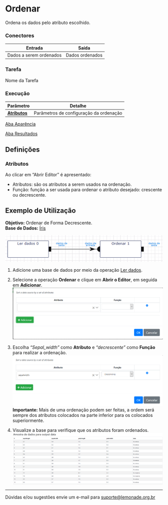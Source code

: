 # Ordenar

Ordena os dados pelo atributo escolhido.

### Conectores
| Entrada | Saída |
| --- | --- |
| Dados a serem ordenados | Dados ordenados |

### Tarefa
Nome da Tarefa

### Execução
| Parâmetro | Detalhe |
| --- | --- |
| **[Atributos]** | Parâmetros de configuração da ordenação |

[Aba Aparência][1]

[Aba Resultados][2]


## Definições
### Atributos
Ao clicar em “Abrir Editor” é apresentado:
- Atributos: são os atributos a serem usados na ordenação.
- Função: função a ser usada para ordenar o atributo desejado: crescente ou decrescente.

## Exemplo de Utilização
**Objetivo:** Ordenar de Forma Decrescente.\
**Base de Dados:** [Íris][3]

![Ler dados](/docs/img/spark/manipulacao_de_dados/coluna_ordenar/image4.png)

1. Adicione uma base de dados por meio da operação [Ler dados][4].

2.  Selecione a operação **Ordenar** e clique em **Abrir o Editor**, em seguida em **Adicionar**.\
	![Tabela - Ler dados](/docs/img/spark/manipulacao_de_dados/coluna_ordenar/image3.png)

3. Escolha *“Sepal_width”* como **Atributo** e *“decrescente”* como **Função** para realizar a ordenação.\
	![Ler dados - Escolha de atrributos](/docs/img/spark/manipulacao_de_dados/coluna_ordenar/image2.png)\
	**Importante:** Mais de uma ordenação podem ser feitas, a ordem será sempre dos atributos colocados na parte inferior para os colocados superiormente. 


4. Visualize a base para verifique que os atributos foram ordenados.\
	![Resultado](/docs/img/spark/manipulacao_de_dados/coluna_ordenar/image1.png)
	
-----

Dúvidas e/ou sugestões envie um e-mail para suporte@lemonade.org.br

[1]: /pt-br/
[2]: /pt-br/
[3]: /pt-br/
[4]: /pt-br/
[Atributos]: #atributos